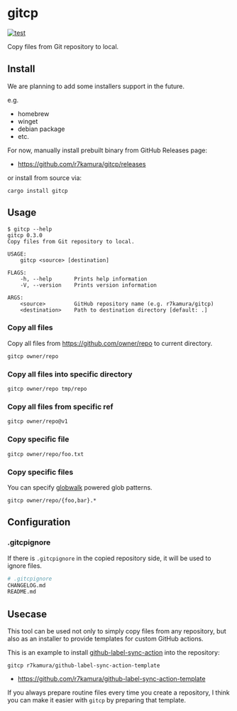 # gitcp

[![test](https://github.com/r7kamura/gitcp/actions/workflows/test.yml/badge.svg)](https://github.com/r7kamura/gitcp/actions/workflows/test.yml)

Copy files from Git repository to local.

## Install

We are planning to add some installers support in the future.

e.g.

- homebrew
- winget
- debian package
- etc.

For now, manually install prebuilt binary from GitHub Releases page:

- https://github.com/r7kamura/gitcp/releases

or install from source via:

```
cargo install gitcp
```

## Usage

```
$ gitcp --help
gitcp 0.3.0
Copy files from Git repository to local.

USAGE:
    gitcp <source> [destination]

FLAGS:
    -h, --help       Prints help information
    -V, --version    Prints version information

ARGS:
    <source>         GitHub repository name (e.g. r7kamura/gitcp)
    <destination>    Path to destination directory [default: .]
```

### Copy all files

Copy all files from https://github.com/owner/repo to current directory.

```
gitcp owner/repo
```

### Copy all files into specific directory

```
gitcp owner/repo tmp/repo
```

### Copy all files from specific ref

```
gitcp owner/repo@v1
```

### Copy specific file

```
gitcp owner/repo/foo.txt
```

### Copy specific files

You can specify [globwalk](https://github.com/Gilnaa/globwalk) powered glob patterns.

```
gitcp owner/repo/{foo,bar}.*
```

## Configuration

### .gitcpignore

If there is `.gitcpignore` in the copied repository side, it will be used to ignore files.

```bash
# .gitcpignore
CHANGELOG.md
README.md
```

## Usecase

This tool can be used not only to simply copy files from any repository, but also as an installer to provide templates for custom GitHub actions.

This is an example to install [github-label-sync-action](https://github.com/r7kamura/github-label-sync-action) into the repository:

```
gitcp r7kamura/github-label-sync-action-template
```

- https://github.com/r7kamura/github-label-sync-action-template

If you always prepare routine files every time you create a repository, I think you can make it easier with `gitcp` by preparing that template.
